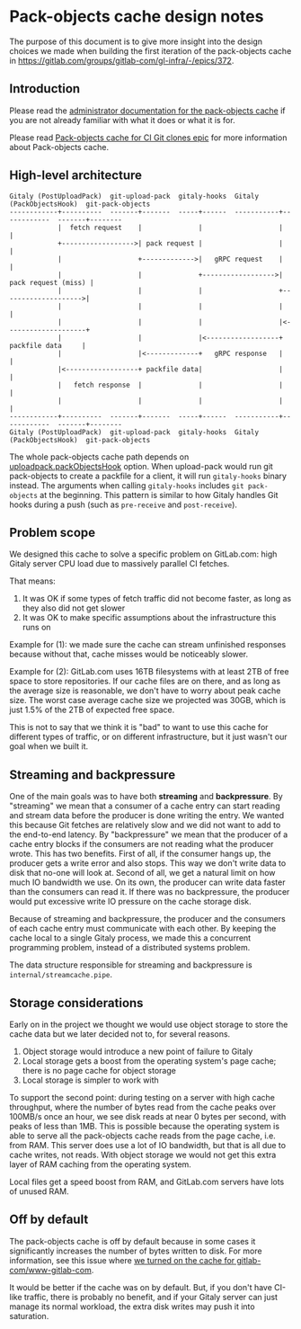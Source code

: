 # Pack-objects cache design notes

The purpose of this document is to give more insight into the design choices we made when building the first iteration of the pack-objects cache in https://gitlab.com/groups/gitlab-com/gl-infra/-/epics/372.

## Introduction

Please read the [administrator documentation for the pack-objects cache](https://docs.gitlab.com/ee/administration/gitaly/configure_gitaly.html#pack-objects-cache) if you are not already familiar with what it does or what it is for.

Please read [Pack-objects cache for CI Git clones epic](https://gitlab.com/groups/gitlab-com/gl-infra/-/epics/372) for more information about Pack-objects cache.

## High-level architecture

```
Gitaly (PostUploadPack)  git-upload-pack  gitaly-hooks  Gitaly (PackObjectsHook)  git-pack-objects
------------+----------  -------+-------  -----+------  -----------+------------  -------+--------
            |  fetch request    |              |                   |                     |
            +------------------>| pack request |                   |                     |
            |                   +------------->|   gRPC request    |                     |
            |                   |              +------------------>| pack request (miss) |
            |                   |              |                   +-------------------->|
            |                   |              |                   |                     |
            |                   |              |                   |<--------------------+
            |                   |              |<------------------+   packfile data     |
            |                   |<-------------+   gRPC response   |                     |
            |<------------------+ packfile data|                   |                     |
            |   fetch response  |              |                   |                     |
            |                   |              |                   |                     |
------------+----------  -------+-------  -----+------  -----------+------------  -------+--------
Gitaly (PostUploadPack)  git-upload-pack  gitaly-hooks  Gitaly (PackObjectsHook)  git-pack-objects
```

The whole pack-objects cache path depends on
[uploadpack.packObjectsHook](https://git-scm.com/docs/git-config#Documentation/git-config.txt-uploadpackpackObjectsHook)
option. When upload-pack would run git pack-objects to create a packfile for a
client, it will run `gitaly-hooks` binary instead. The arguments when calling
`gitaly-hooks` includes `git pack-objects` at the beginning. This pattern is
similar to how Gitaly handles Git hooks during a push (such as `pre-receive`
and `post-receive`).

## Problem scope

We designed this cache to solve a specific problem on GitLab.com: high
Gitaly server CPU load due to massively parallel CI fetches.

That means:

1. It was OK if some types of fetch traffic did not become faster, as long as they also did not get slower
1. It was OK to make specific assumptions about the infrastructure this runs on

Example for (1): we made sure the cache can stream unfinished responses because without that, cache misses would be noticeably slower.

Example for (2): GitLab.com uses 16TB filesystems with at least 2TB of free space to store repositories. If our cache files are on there, and as long as the average size is reasonable, we don't have to worry about peak cache size. The worst case average cache size we projected was 30GB, which is just 1.5% of the 2TB of expected free space.

This is not to say that we think it is "bad" to want to use this cache for different types of traffic, or on different infrastructure, but it just wasn't our goal when we built it.

## Streaming and backpressure

One of the main goals was to have both **streaming** and
**backpressure**. By "streaming" we mean that a consumer of a cache
entry can start reading and stream data before the producer is done
writing the entry. We wanted this because Git fetches are relatively
slow and we did not want to add to the end-to-end latency. By
"backpressure" we mean that the producer of a cache entry blocks if
the consumers are not reading what the producer wrote. This has two
benefits. First of all, if the consumer hangs up, the producer gets a
write error and also stops. This way we don't write data to disk that
no-one will look at. Second of all, we get a natural limit on how much
IO bandwidth we use. On its own, the producer can write data faster
than the consumers can read it. If there was no backpressure, the
producer would put excessive write IO pressure on the cache storage
disk.

Because of streaming and backpressure, the producer and the consumers
of each cache entry must communicate with each other. By keeping the
cache local to a single Gitaly process, we made this a concurrent
programming problem, instead of a distributed systems problem.

The data structure responsible for streaming and backpressure is
`internal/streamcache.pipe`.

## Storage considerations

Early on in the project we thought we would use object storage to
store the cache data but we later decided not to, for several reasons.

1. Object storage would introduce a new point of failure to Gitaly
1. Local storage gets a boost from the operating system's page cache; there is no page cache for object storage
1. Local storage is simpler to work with

To support the second point: during testing on a server with high
cache throughput, where the number of bytes read from the cache peaks
over 100MB/s once an hour, we see disk reads at near 0 bytes per
second, with peaks of less than 1MB. This is possible because the
operating system is able to serve all the pack-objects cache reads from
the page cache, i.e. from RAM. This server does use a lot of IO
bandwidth, but that is all due to cache writes, not reads. With object
storage we would not get this extra layer of RAM caching from the
operating system.

Local files get a speed boost from RAM, and GitLab.com servers have lots of unused RAM.

## Off by default

The pack-objects cache is off by default because in some cases it
significantly increases the number of bytes written to disk. For more
information, see this issue where [we turned on the cache for
gitlab-com/www-gitlab-com](https://gitlab.com/gitlab-com/gl-infra/production/-/issues/4010#note_534564684).

It would be better if the cache was on by default. But, if you don't have
CI-like traffic, there is probably no benefit, and if your Gitaly
server can just manage its normal workload, the extra disk writes may push
it into saturation.
